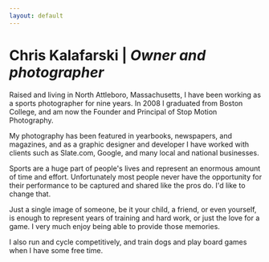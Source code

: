 ```yaml
---
layout: default
---
```


# Chris Kalafarski | *Owner and photographer*

Raised and living in North Attleboro, Massachusetts, I have been working as a sports photographer for nine years. In 2008 I graduated from Boston College, and am now the Founder and Principal of Stop Motion Photography.

My photography has been featured in yearbooks, newspapers, and magazines, and as a graphic designer and developer I have worked with clients such as Slate.com, Google, and many local and national businesses.

Sports are a huge part of people's lives and represent an enormous amount of time and effort. Unfortunately most people never have the opportunity for their performance to be captured and shared like the pros do. I'd like to change that.

Just a single image of someone, be it your child, a friend, or even yourself, is enough to represent years of training and hard work, or just the love for a game. I very much enjoy being able to provide those memories.

I also run and cycle competitively, and train dogs and play board games when I have some free time.
